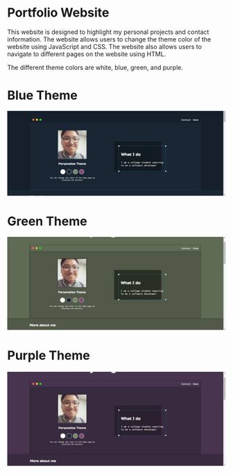 # Portfolio Website

This website is designed to highlight my personal projects and contact information. The website allows users to change the theme color of the website using 
JavaScript and CSS. The website also allows users to navigate to different pages on the website using HTML.

The different theme colors are white, blue, green, and purple.

# Blue Theme
![](images/blueTheme.jpg)
# Green Theme
![](images/greenTheme.jpg)
# Purple Theme
![](images/purpleTheme.jpg)



